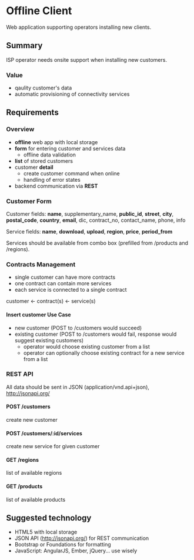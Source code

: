 # Offline Client

Web application supporting operators installing new clients.

## Summary
ISP operator needs onsite support when installing new customers.

### Value
* qaulity customer's data
* automatic provisioning of connectivity services

## Requirements
### Overview
* __offline__ web app with local storage
* __form__ for entering customer and services data
  * offline data validation
* __list__ of stored customers
* customer __detail__
  * create customer command when online
  * handling of error states
* backend communication via __REST__

### Customer Form
Customer fields: **name**, supplementary_name, **public_id**, **street**, **city**, **postal_code**, **country**, **email**, dic, contract_no, contact_name, phone, info

Service fields: **name**, **download**, **upload**, **region**, **price**, **period_from**

Services should be available from combo box (prefilled from /products and /regions).

### Contracts Management
* single customer can have more contracts
* one contract can contain more services
* each service is connected to a single contract

customer <- contract(s) <- service(s)

#### Insert customer Use Case
* new customer (POST to /customers would succeed)
* existing customer (POST to /customers would fail, response would suggest existing customers)
  * operator would choose existing customer from a list
  * operator can optionally choose existing contract for a new service from a list

### REST API

All data should be sent in JSON (application/vnd.api+json), http://jsonapi.org/

#### POST /customers
create new customer

#### POST /customers/:id/services
create new service for given customer

#### GET /regions
list of available regions

#### GET /products
list of available products


## Suggested technology
* HTML5 with local storage
* JSON API (http://jsonapi.org/) for REST communication
* Bootstrap or Foundations for formatting
* JavaScript: AngularJS, Ember, jQuery... use wisely

